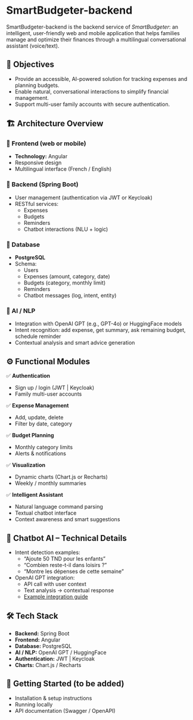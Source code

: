 #  SmartBudgeter-backend

SmartBudgeter-backend is the backend service of *SmartBudgeter*: an intelligent, user-friendly web and mobile application that helps families manage and optimize their finances through a multilingual conversational assistant (voice/text).

## 📌 Objectives
- Provide an accessible, AI-powered solution for tracking expenses and planning budgets.
- Enable natural, conversational interactions to simplify financial management.
- Support multi-user family accounts with secure authentication.

## 🏗 Architecture Overview

### 🔹 Frontend (web or mobile)
- **Technology:** Angular
- Responsive design
- Multilingual interface (French / English)

### 🔹 Backend (Spring Boot)
- User management (authentication via JWT or Keycloak)
- RESTful services:
  - Expenses
  - Budgets
  - Reminders
  - Chatbot interactions (NLU + logic)

### 🔹 Database
- **PostgreSQL**
- Schema:
  - Users
  - Expenses (amount, category, date)
  - Budgets (category, monthly limit)
  - Reminders
  - Chatbot messages (log, intent, entity)

### 🔹 AI / NLP
- Integration with OpenAI GPT (e.g., GPT-4o) or HuggingFace models
- Intent recognition: add expense, get summary, ask remaining budget, schedule reminder
- Contextual analysis and smart advice generation

## ⚙️ Functional Modules

✅ **Authentication**
- Sign up / login (JWT | Keycloak)
- Family multi-user accounts

✅ **Expense Management**
- Add, update, delete
- Filter by date, category

✅ **Budget Planning**
- Monthly category limits
- Alerts & notifications

✅ **Visualization**
- Dynamic charts (Chart.js or Recharts)
- Weekly / monthly summaries

✅ **Intelligent Assistant**
- Natural language command parsing
- Textual chatbot interface
- Context awareness and smart suggestions

## 🤖 Chatbot AI – Technical Details
- Intent detection examples:
  - “Ajoute 50 TND pour les enfants”
  - “Combien reste-t-il dans loisirs ?”
  - “Montre les dépenses de cette semaine”
- OpenAI GPT integration:
  - API call with user context
  - Text analysis → contextual response
  - [Example integration guide](https://www.baeldung.com/spring-boot-chatgpt-api-openai)

## 🛠 Tech Stack
- **Backend:** Spring Boot
- **Frontend:** Angular
- **Database:** PostgreSQL
- **AI / NLP:** OpenAI GPT / HuggingFace
- **Authentication:** JWT | Keycloak
- **Charts:** Chart.js / Recharts

## 🚀 Getting Started (to be added)
- Installation & setup instructions
- Running locally
- API documentation (Swagger / OpenAPI)
